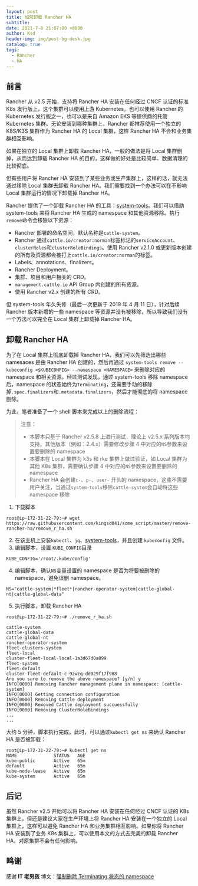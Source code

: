 ```yaml
---
layout: post
title: 如何卸载 Rancher HA
subtitle:
date: 2021-7-8 21:07:00 +0800
author: Ksd
header-img: img/post-bg-desk.jpg
catalog: true
tags:
  - Rancher
  - HA
---
```


## 前言

Rancher 从 v2.5 开始，支持将 Rancher HA 安装在任何经过 CNCF 认证的标准 K8s 发行版上，这个集群可以使用上游 Kubernetes，也可以使用 Rancher 的 Kubernetes 发行版之一，也可以是来自 Amazon EKS 等提供商的托管 Kubernetes 集群。无论安装到哪种集群上，Rancher 都推荐使用一个独立的 K8S/K3S 集群作为 Rancher HA 的 Local 集群，这样 Rancher HA 不会和业务集群相互影响。

如果在独立的 Local 集群上卸载 Rancher HA，一般的做法是将 Local 集群删掉，从而达到卸载 Rancher HA 的目的，这样做的好处是比较简单、数据清理的比较彻底。

但有些用户将 Rancher HA 安装到了某些业务或生产集群上，这样的话，就无法通过移除 Local 集群去卸载 Rancher HA。我们需要找到一个办法可以在不影响 Local 集群运行的情况下卸载掉 Rancher HA。

Rancher 提供了一个卸载 Rancher HA 的工具：[system-tools](https://rancher.com/docs/rancher/v2.x/en/system-tools/)。我们可以借助 system-tools 来将 Rancher HA 生成的 namespace 和其他资源移除。执行`remove`命令会移除以下资源：

- Rancher 部署的命名空间，默认名称是`cattle-system`。
- Rancher 通过`cattle.io/creator:norman`标签标记的`serviceAccount`、 `clusterRoles`和`clusterRoleBindings`。使用 Rancher v2.1.0 或更新版本创建的所有及资源都会被打上`cattle.io/creator:norman`的标签。
- Labels、annotations、finalizers。
- Rancher Deployment。
- 集群、项目和用户相关的 CRD。
- `management.cattle.io` API Group 内创建的所有资源。
- 使用 Rancher v2.x 创建的所有 CRD。

但 system-tools 年久失修（最后一次更新于 2019 年 4 月 11 日），针对后续 Rancher 版本新增的一些 namespace 等资源并没有被移除，所以导致我们没有一个方法可以完全在 Local 集群上卸载掉 Rancher HA。

## 卸载 Rancher HA

为了在 Local 集群上彻底卸载掉 Rancher HA，我们可以先筛选出哪些 namesaces 是由 Rancher HA 创建的，然后再通过 `system-tools remove --kubeconfig <$KUBECONFIG> --namespace <NAMESPACE>` 来删除对应的 namespace 和相关资源。经过测试发现，通过 system-tools 移除 namespace 后，namespace 的状态始终为`Terminating`，还需要手动的移除掉`.spec.finalizers`和`.metadata.finalizers`，然后才能彻底的将 namespace 删除。

为此，笔者准备了一个 shell 脚本来完成以上的删除流程：

> 注意：
>
> - 本脚本只基于 Rancher v2.5.8 上进行测试，理论上 v2.5.x 系列版本均支持。其他版本（例如：2.4.x）需要修改步骤 4 中对应的`NS`参数来设置要删除的 namespace
> - 本脚本在 Local 集群为 k3s 和 rke 集群上做过验证，如 Local 集群为其他 K8s 集群，需要确认步骤 4 中对应的`NS`参数来设置要删除的 namespace
> - Rancher HA 会创建`c-`、`p-`、`user-` 开头的 namespace，这些不需要用户关注，当通过`system-tools`移除`cattle-system`会自动将这些 namespace 移除

1. 下载脚本

```
root@ip-172-31-22-79:~# wget https://raw.githubusercontent.com/kingsd041/some_script/master/remove-rancher-ha/remove_r_ha.sh
```

2. 在该主机上安装`kubectl`、`jq`、[system-tools](https://rancher.com/docs/rancher/v2.x/en/system-tools/)，并且创建 `kubeconfig` 文件。
3. 编辑脚本，设置 `KUBE_CONFIG`目录

```
KUBE_CONFIG='/root/.kube/config'
```

4. 编辑脚本，确认`NS`变量设置的 namespace 是否为将要被删除的 namespace，避免误删 namespace。

```
NS="cattle-system|*fleet*|rancher-operator-system|cattle-global-nt|cattle-global-data"
```

5. 执行脚本，卸载 Rancher HA

```
root@ip-172-31-22-79:~# ./remove_r_ha.sh

cattle-system
cattle-global-data
cattle-global-nt
rancher-operator-system
fleet-clusters-system
fleet-local
cluster-fleet-local-local-1a3d67d0a899
fleet-system
fleet-default
cluster-fleet-default-c-9zwzq-dd029f17f988
Are you sure to remove the above namespace? [y/n] y
INFO[0000] Removing Rancher management plane in namespace: [cattle-system]
INFO[0000] Getting connection configuration
INFO[0000] Removing Cattle deployment
INFO[0000] Removed Cattle deployment succuessfully
INFO[0000] Removing ClusterRoleBindings
...
...
```

大约 5 分钟，脚本执行完成。此时，可以通过`kubectl get ns` 来确认 Rancher HA 是否被卸载：

```
root@ip-172-31-22-79:~# kubectl get ns
NAME              STATUS   AGE
kube-public       Active   65m
default           Active   65m
kube-node-lease   Active   65m
kube-system       Active   65m
```

## 后记

虽然 Rancher v2.5 开始可以将 Rancher HA 安装在任何经过 CNCF 认证的 K8s 集群上，但还是建议大家在生产环境上将 Rancher HA 安装在一个独立的 Local 集群上，这样可以避免 Rancher HA 和业务集群相互影响。如果你将 Rancher HA 安装到了业务 K8s 集群上，可以使用本文的方式去完美的卸载 Rancher HA，对原集群不会有任何影响。

## 鸣谢

感谢 **IT 老男孩** 博文：[强制删除 Terminating 状态的 namespace](https://www.xtplayer.cn/Kubernetes/forces-delete-terminated-namespace/#rancher-%E8%87%AA%E5%AE%9A%E4%B9%89-k8s-%E9%9B%86%E7%BE%A4%E6%88%96%E8%80%85%E5%AF%BC%E5%85%A5-rancher-%E7%AE%A1%E7%90%86%E7%9A%84k8s%E9%9B%86%E7%BE%A4)
